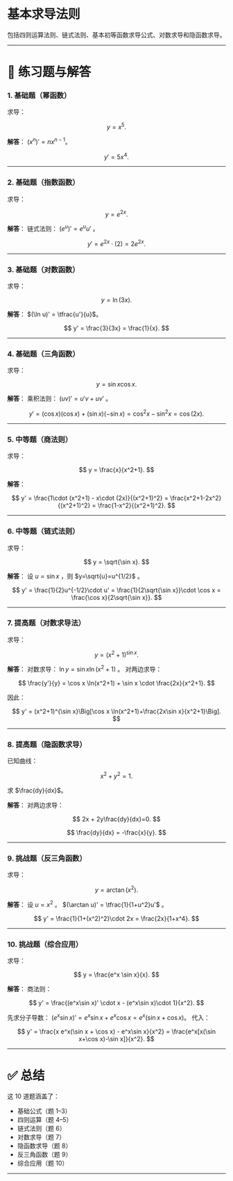 # **基本求导法则**
包括四则运算法则、链式法则、基本初等函数求导公式、对数求导和隐函数求导。

---

# 📘 练习题与解答

### 1. 基础题（幂函数）

求导：

$$
y = x^5.
$$

**解答**：
$(x^n)' = nx^{n-1}$。

$$
y' = 5x^4.
$$

---

### 2. 基础题（指数函数）

求导：

$$
y = e^{2x}.
$$

**解答**：
链式法则： $(e^{u})' = e^u u'$ 。

$$
y' = e^{2x}\cdot (2) = 2e^{2x}.
$$

---

### 3. 基础题（对数函数）

求导：

$$
y = \ln(3x).
$$

**解答**：
$(\ln u)' = \tfrac{u'}{u}$。

$$
y' = \frac{3}{3x} = \frac{1}{x}.
$$

---

### 4. 基础题（三角函数）

求导：

$$
y = \sin x \cos x.
$$

**解答**：
乘积法则： $(uv)' = u'v+uv'$ 。

$$
y' = (\cos x)(\cos x) + (\sin x)(-\sin x) = \cos^2 x - \sin^2 x = \cos(2x).
$$

---

### 5. 中等题（商法则）

求导：

$$
y = \frac{x}{x^2+1}.
$$

**解答**：

$$
y' = \frac{1\cdot (x^2+1) - x\cdot (2x)}{(x^2+1)^2}
= \frac{x^2+1-2x^2}{(x^2+1)^2}
= \frac{1-x^2}{(x^2+1)^2}.
$$

---

### 6. 中等题（链式法则）

求导：

$$
y = \sqrt{\sin x}.
$$

**解答**：
设 $u=\sin x$ ，则 $y=\sqrt{u}=u^{1/2}$ 。

$$
y' = \frac{1}{2}u^{-1/2}\cdot u' = \frac{1}{2\sqrt{\sin x}}\cdot \cos x = \frac{\cos x}{2\sqrt{\sin x}}.
$$

---

### 7. 提高题（对数求导法）

求导：

$$
y = (x^2+1)^{\sin x}.
$$

**解答**：
对数求导： $\ln y = \sin x \ln(x^2+1)$ 。
对两边求导：

$$
\frac{y'}{y} = \cos x \ln(x^2+1) + \sin x \cdot \frac{2x}{x^2+1}.
$$

因此：

$$
y' = (x^2+1)^{\sin x}\Big[\cos x \ln(x^2+1)+\frac{2x\sin x}{x^2+1}\Big].
$$

---

### 8. 提高题（隐函数求导）

已知曲线：

$$
x^2 + y^2 = 1.
$$

求 $\frac{dy}{dx}$。

**解答**：
对两边求导：

$$
2x + 2y\frac{dy}{dx}=0.
$$

$$
\frac{dy}{dx} = -\frac{x}{y}.
$$

---

### 9. 挑战题（反三角函数）

求导：

$$
y = \arctan(x^2).
$$

**解答**：
设 $u=x^2$ 。 $(\arctan u)' = \tfrac{1}{1+u^2}u'$ 。

$$
y' = \frac{1}{1+(x^2)^2}\cdot 2x = \frac{2x}{1+x^4}.
$$

---

### 10. 挑战题（综合应用）

求导：

$$
y = \frac{e^x \sin x}{x}.
$$

**解答**：
商法则：

$$
y' = \frac{(e^x\sin x)' \cdot x - (e^x\sin x)\cdot 1}{x^2}.
$$

先求分子导数：
$(e^x\sin x)'=e^x\sin x + e^x\cos x = e^x(\sin x + \cos x)$。
代入：

$$
y' = \frac{x e^x(\sin x + \cos x) - e^x\sin x}{x^2}
= \frac{e^x[x(\sin x+\cos x)-\sin x]}{x^2}.
$$

---

# ✅ 总结

这 10 道题涵盖了：

* 基础公式（题 1–3）
* 四则运算（题 4–5）
* 链式法则（题 6）
* 对数求导（题 7）
* 隐函数求导（题 8）
* 反三角函数（题 9）
* 综合应用（题 10）

---


